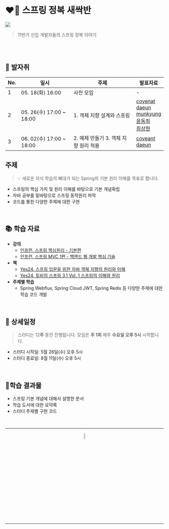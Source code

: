 <h1> ❤️🌱 스프링 정복 새싹반 </h1>
<img src="./_raw/cover.jpg" />

> 11번가 신입 개발자들의 스프링 정복 이야기

<br />



<br />

## 🐾 발자취

<table>
    <thead>
        <tr>
            <th> No. </th>
            <th> 일시 </th>
            <th> 주제 </th>
            <th> 발표자료 </th>
        </tr>
    </thead>
    <tbody>
        <tr>
            <td> 1 </td>
            <td> 05. 18(화) 16:00  </td>
            <td> 사전 모임 </td>
            <td> - </td>
        </tr>
        <tr>
            <td> 2 </td>
            <td> 05. 26(수) 17:00 ~ 18:00 </td>
            <td> 1. 객체 지향 설계와 스프링	 </td>
            <td> 
                <a href="https://github.com/11st-corp/spring-study/tree/main/%EC%8A%A4%ED%94%84%EB%A7%81_%ED%95%B5%EC%8B%AC%EC%9B%90%EB%A6%AC_%EA%B8%B0%EB%B3%B8%ED%8E%B8/Section1.%EA%B0%9D%EC%B2%B4%EC%A7%80%ED%96%A5%EC%84%A4%EA%B3%84%EC%99%80_%EC%8A%A4%ED%94%84%EB%A7%81/covenant"> covenat </a><br />
                <a href="https://github.com/11st-corp/spring-study/tree/main/%EC%8A%A4%ED%94%84%EB%A7%81_%ED%95%B5%EC%8B%AC%EC%9B%90%EB%A6%AC_%EA%B8%B0%EB%B3%B8%ED%8E%B8/Section1.%EA%B0%9D%EC%B2%B4%EC%A7%80%ED%96%A5%EC%84%A4%EA%B3%84%EC%99%80_%EC%8A%A4%ED%94%84%EB%A7%81/daeun"> daeun </a><br />
                <a href="https://github.com/11st-corp/spring-study/tree/main/%EC%8A%A4%ED%94%84%EB%A7%81_%ED%95%B5%EC%8B%AC%EC%9B%90%EB%A6%AC_%EA%B8%B0%EB%B3%B8%ED%8E%B8/Section1.%EA%B0%9D%EC%B2%B4%EC%A7%80%ED%96%A5%EC%84%A4%EA%B3%84%EC%99%80_%EC%8A%A4%ED%94%84%EB%A7%81/munkyung"> munkyung </a><br />
                <a href="https://github.com/11st-corp/spring-study/tree/main/%EC%8A%A4%ED%94%84%EB%A7%81_%ED%95%B5%EC%8B%AC%EC%9B%90%EB%A6%AC_%EA%B8%B0%EB%B3%B8%ED%8E%B8/Section1.%EA%B0%9D%EC%B2%B4%EC%A7%80%ED%96%A5%EC%84%A4%EA%B3%84%EC%99%80_%EC%8A%A4%ED%94%84%EB%A7%81/%EC%9C%A4%EB%8F%99%ED%9D%AC"> 윤동희 </a><br />
                <a href="https://github.com/11st-corp/spring-study/tree/main/%EC%8A%A4%ED%94%84%EB%A7%81_%ED%95%B5%EC%8B%AC%EC%9B%90%EB%A6%AC_%EA%B8%B0%EB%B3%B8%ED%8E%B8/Section1.%EA%B0%9D%EC%B2%B4%EC%A7%80%ED%96%A5%EC%84%A4%EA%B3%84%EC%99%80_%EC%8A%A4%ED%94%84%EB%A7%81/%EC%B5%9C%EC%83%81%ED%98%84"> 최상현 </a>
            </td>
        </tr>
        <tr>
            <td> 3 </td>
            <td> 06. 02(수) 17:00  ~ 18:00 </td>
            <td> 2. 예제 만들기 3. 객체 지향 원리 적용 </td>
            <td>
                <a href="https://github.com/11st-corp/spring-study/tree/main/%EC%8A%A4%ED%94%84%EB%A7%81_%ED%95%B5%EC%8B%AC%EC%9B%90%EB%A6%AC_%EA%B8%B0%EB%B3%B8%ED%8E%B8/Section2_3_%EC%8A%A4%ED%94%84%EB%A7%81_%ED%95%B5%EC%8B%AC_%EC%9B%90%EB%A6%AC_%EC%9D%B4%ED%95%B4/covenant"> coveant </a><br/>
                <a href="https://github.com/11st-corp/spring-study/tree/main/%EC%8A%A4%ED%94%84%EB%A7%81_%ED%95%B5%EC%8B%AC%EC%9B%90%EB%A6%AC_%EA%B8%B0%EB%B3%B8%ED%8E%B8/Section2_3_%EC%8A%A4%ED%94%84%EB%A7%81_%ED%95%B5%EC%8B%AC_%EC%9B%90%EB%A6%AC_%EC%9D%B4%ED%95%B4/daeun"> daeun </a>
            </td>
        </tr>
    </tbody>
</table>

## 주제

> 💡 새로운 지식 학습의 뼈대가 되는 Spring의 기본 원리 이해를 목표로 합니다.

- 스프링의 핵심 가치 및 원리 이해를 바탕으로 기본 개념확립
- 자바 공부를 밑바탕으로 스프링 동작원리 파악
- 코드를 통한 다양한 주제에 대한 구현

<br />

## 📚  학습 자료

- __강의__
    - [인프런. 스프링 핵심원리 - 기본편](https://www.inflearn.com/course/%EC%8A%A4%ED%94%84%EB%A7%81-%ED%95%B5%EC%8B%AC-%EC%9B%90%EB%A6%AC-%EA%B8%B0%EB%B3%B8%ED%8E%B8#)
    - [인프런. 스프링 MVC 1편 - 백엔드 웹 개발 핵심 기술](https://www.inflearn.com/course/%EC%8A%A4%ED%94%84%EB%A7%81-mvc-1#)
- __책__
    - [Yes24. 스프링 입문을 위한 자바 객체 지향의 원리와 이해](http://www.yes24.com/Product/Goods/17350624?OzSrank=1)
    - [Yes24. 토비의 스프링 3.1 Vol. 1 스프링의 이해와 원리](http://www.yes24.com/Product/Goods/7516721?OzSrank=2)
- __주제별 학습__
    - Spring Webflux, Spring Cloud JWT, Spring Redis 등 다양한 주제에 대한 학습 코드 개발

<br />

## 📅  상세일정
> 스터디는 12**주** 동안 진행됩니다. 모임은 **주 1회** 매주 **수요일 오후 5시** 시작합니다. 

- 스터디 시작일: 5월 26일(수) 오후 5시
- 스터디 종료일: 8월 11일(수) 오후 5시

<br />

## 🌟학습 결과물

- 스프링 기본 개념에 대해서 설명한 문서
- 학습 도서에 대한 요약록
- 스터디 주제별 구현 코드

<br />
<hr />
<p align="center">
    <img width="7%" alt="" src="./_raw/11st_logo.png">
</p>
<hr />

